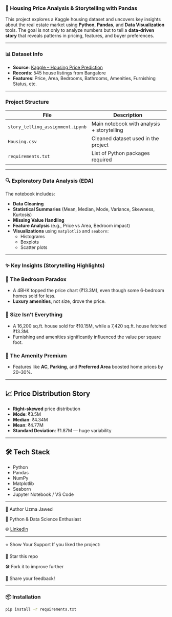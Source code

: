 ### 🏡 Housing Price Analysis & Storytelling with Pandas

This project explores a Kaggle housing dataset and uncovers key insights about the real estate market using **Python**, **Pandas**, and **Data Visualization** tools. The goal is not only to analyze numbers but to tell a **data-driven story** that reveals patterns in pricing, features, and buyer preferences.

---

### 📊 Dataset Info

- **Source**: [Kaggle – Housing Price Prediction](https://www.kaggle.com/datasets/yasserh/housing-prices-dataset)
- **Records**: 545 house listings from Bangalore
- **Features**: Price, Area, Bedrooms, Bathrooms, Amenities, Furnishing Status, etc.

---

### Project Structure

| File | Description |
|------|-------------|
| `story_telling_assignment.ipynb` | Main notebook with analysis + storytelling |
| `Housing.csv` | Cleaned dataset used in the project |
| `requirements.txt` | List of Python packages required |

---

### 🔍 Exploratory Data Analysis (EDA)

The notebook includes:

- **Data Cleaning**
- **Statistical Summaries** (Mean, Median, Mode, Variance, Skewness, Kurtosis)
- **Missing Value Handling**
- **Feature Analysis** (e.g., Price vs Area, Bedroom impact)
- **Visualizations** using `matplotlib` and `seaborn`:
  - Histograms
  - Boxplots
  - Scatter plots

---

### ✨ Key Insights (Storytelling Highlights)

### 📌 The Bedroom Paradox
- A 4BHK topped the price chart (₹13.3M), even though some 6-bedroom homes sold for less.
- **Luxury amenities**, not size, drove the price.

### 📌 Size Isn’t Everything
- A 16,200 sq.ft. house sold for ₹10.15M, while a 7,420 sq.ft. house fetched ₹13.3M.
- Furnishing and amenities significantly influenced the value per square foot.

### 📌 The Amenity Premium
- Features like **AC**, **Parking**, and **Preferred Area** boosted home prices by 20–30%.

---

## 📈 Price Distribution Story

- **Right-skewed** price distribution
- **Mode**: ₹3.5M
- **Median**: ₹4.34M
- **Mean**: ₹4.77M
- **Standard Deviation**: ₹1.87M — huge variability

---

## 🛠️ Tech Stack

- Python
- Pandas
- NumPy
- Matplotlib
- Seaborn
- Jupyter Notebook / VS Code

---

🤍 Author
Uzma Jawed

📘 Python & Data Science Enthusiast

🌐 [LinkedIn](https://www.linkedin.com/in/uzma-jawed)

---

⭐ Show Your Support
If you liked the project:

🌟 Star this repo

🛠️ Fork it to improve further

📣 Share your feedback!

---

### 📦 Installation

```bash
pip install -r requirements.txt
